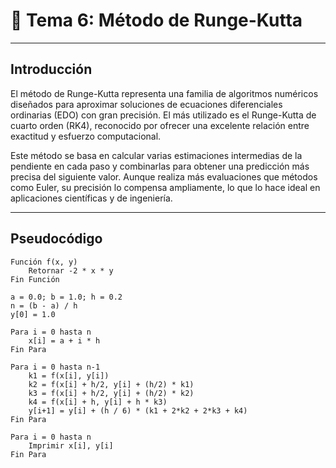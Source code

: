 

# 🎯  Tema 6: Método de Runge-Kutta


---

##  Introducción

El método de Runge-Kutta representa una familia de algoritmos numéricos diseñados para aproximar soluciones de ecuaciones diferenciales ordinarias (EDO) con gran precisión. El más utilizado es el Runge-Kutta de cuarto orden (RK4), reconocido por ofrecer una excelente relación entre exactitud y esfuerzo computacional.

Este método se basa en calcular varias estimaciones intermedias de la pendiente en cada paso y combinarlas para obtener una predicción más precisa del siguiente valor. Aunque realiza más evaluaciones que métodos como Euler, su precisión lo compensa ampliamente, lo que lo hace ideal en aplicaciones científicas y de ingeniería.




---

##  Pseudocódigo

```text
Función f(x, y)
    Retornar -2 * x * y
Fin Función

a = 0.0; b = 1.0; h = 0.2
n = (b - a) / h
y[0] = 1.0

Para i = 0 hasta n
    x[i] = a + i * h
Fin Para

Para i = 0 hasta n-1
    k1 = f(x[i], y[i])
    k2 = f(x[i] + h/2, y[i] + (h/2) * k1)
    k3 = f(x[i] + h/2, y[i] + (h/2) * k2)
    k4 = f(x[i] + h, y[i] + h * k3)
    y[i+1] = y[i] + (h / 6) * (k1 + 2*k2 + 2*k3 + k4)
Fin Para

Para i = 0 hasta n
    Imprimir x[i], y[i]
Fin Para
```

